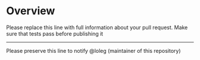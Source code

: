 # Overview

Please replace this line with full information about your pull request. Make sure that tests pass before publishing it

---

Please preserve this line to notify @loleg (maintainer of this repository)
